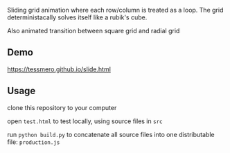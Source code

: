 Sliding grid animation where each row/column is treated as a loop. The grid deterministacally solves itself like a rubik's cube.

Also animated transition between square grid and radial grid

## Demo

https://tessmero.github.io/slide.html

## Usage

clone this repository to your computer

open `test.html` to test locally, using source files in `src`

run `python build.py` to concatenate all source files into one distributable file: `production.js`

